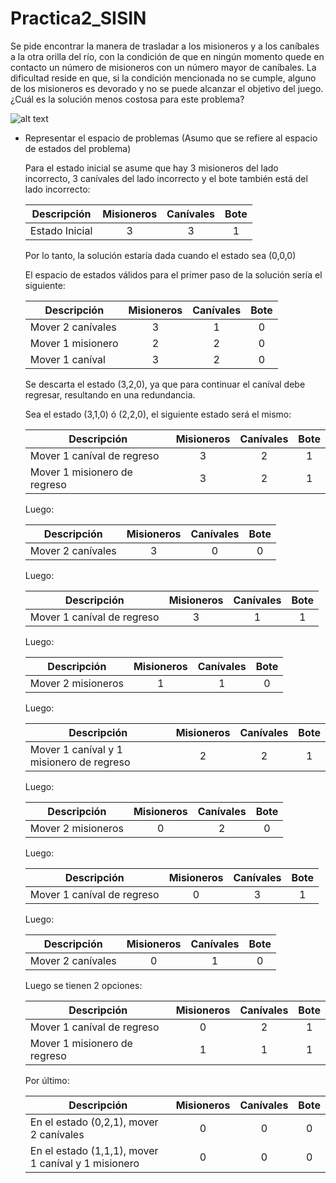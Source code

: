 # Practica2_SISIN

Se pide encontrar la manera de trasladar a los misioneros y a los caníbales a la otra orilla del río, con la condición de que en ningún momento quede en contacto un número de misioneros con un número mayor de caníbales.  La dificultad reside en que, si la condición mencionada no se cumple, alguno de los misioneros es devorado y no se puede alcanzar el objetivo del juego. ¿Cuál es la solución menos costosa para este problema?

![alt text](https://miro.medium.com/max/829/1*lrYS8lSDLJdUGCmgnCxkTg.png "Misioneros y canívales")

* Representar el espacio de problemas (Asumo que se refiere al espacio de estados del problema)

  Para el estado inicial se asume que hay 3 misioneros del lado incorrecto, 3 canívales del lado incorrecto y el bote también está del lado         incorrecto:

  Descripción | Misioneros | Canívales | Bote
  --- | :---: | :---: | :---:
  Estado Inicial | 3 | 3 | 1
  
  Por lo tanto, la solución estaría dada cuando el estado sea (0,0,0)
  
  El espacio de estados válidos para el primer paso de la solución sería el siguiente:
  
  Descripción | Misioneros | Canívales | Bote
  --- | :---: | :---: | :---:
  Mover 2 canívales | 3 | 1 | 0
  Mover 1 misionero | 2 | 2 | 0
  Mover 1 caníval | 3 | 2 | 0
  
  Se descarta el estado (3,2,0), ya que para continuar el caníval debe regresar, resultando en una redundancia.
  
  Sea el estado (3,1,0) ó (2,2,0), el siguiente estado será el mismo:
  
  Descripción | Misioneros | Canívales | Bote
  --- | :---: | :---: | :---:
  Mover 1 caníval de regreso | 3 | 2 | 1
  Mover 1 misionero de regreso | 3 | 2 | 1
  
  Luego:
  
  Descripción | Misioneros | Canívales | Bote
  --- | :---: | :---: | :---:
  Mover 2 canívales | 3 | 0 | 0
  
  Luego:
  
  Descripción | Misioneros | Canívales | Bote
  --- | :---: | :---: | :---:
  Mover 1 caníval de regreso | 3 | 1 | 1
  
  Luego:
  
  Descripción | Misioneros | Canívales | Bote
  --- | :---: | :---: | :---:
  Mover 2 misioneros | 1 | 1 | 0
  
  Luego:
  
  Descripción | Misioneros | Canívales | Bote
  --- | :---: | :---: | :---:
  Mover 1 caníval y 1 misionero de regreso | 2 | 2 | 1
  
  Luego:
  
  Descripción | Misioneros | Canívales | Bote
  --- | :---: | :---: | :---:
  Mover 2 misioneros | 0 | 2 | 0
  
  Luego:
  
  Descripción | Misioneros | Canívales | Bote
  --- | :---: | :---: | :---:
  Mover 1 caníval de regreso | 0 | 3 | 1
  
  Luego:
  
  Descripción | Misioneros | Canívales | Bote
  --- | :---: | :---: | :---:
  Mover 2 canívales | 0 | 1 | 0
  
  Luego se tienen 2 opciones:
  
  Descripción | Misioneros | Canívales | Bote
  --- | :---: | :---: | :---:
  Mover 1 caníval de regreso | 0 | 2 | 1
  Mover 1 misionero de regreso | 1 | 1 | 1
  
  Por último:
  
  Descripción | Misioneros | Canívales | Bote
  --- | :---: | :---: | :---:
  En el estado (0,2,1), mover 2 canívales | 0 | 0 | 0
  En el estado (1,1,1), mover 1 caníval y 1 misionero | 0 | 0 | 0
